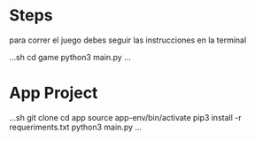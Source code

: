 # Steps

para correr el juego debes seguir las instrucciones en la terminal

...sh
cd game
python3 main.py
...


# App Project

...sh
git clone
cd app
source app-env/bin/activate
pip3 install -r requeriments.txt
python3 main.py
...